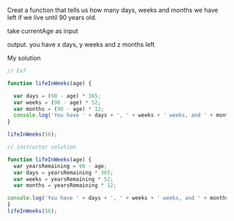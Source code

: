 Creat a function that tells us how many days, weeks and months we have left if we live until 90 years old.

take currentAge as input

output.
you have x days, y weeks and z months left

My solution

```js
// Ex7

function lifeInWeeks(age) {

  var days = (90 - age) * 365;
  var weeks = (90 - age) * 52;
  var months = (90 - age) * 12;
  console.log('You have ' + days + ', ' + weeks + ' weeks, and ' + months + ' months left');
}

lifeInWeeks(56);
```

```js
// instructor solution

function lifeInWeeks(age) {
  var yearsRemaining = 90 - age;
  var days = yearsRemaining * 365;
  var weeks = yearsRemaining * 52;
  var months = yearsRemaining * 12;

console.log('You have ' + days + ', ' + weeks + ' weeks, and ' + months + ' months left');
}
lifeInWeeks(56);
```
